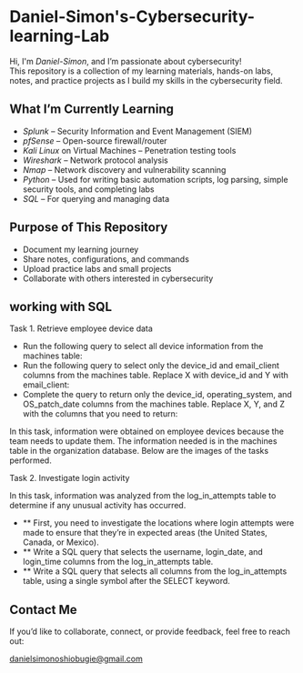 # Daniel-Simon's-Cybersecurity-learning-Lab

Hi, I'm *Daniel-Simon*, and I’m passionate about cybersecurity!  
This repository is a collection of my learning materials, hands-on labs, notes, and practice projects as I build my skills in the cybersecurity field.

## What I’m Currently Learning

-  *Splunk* – Security Information and Event Management (SIEM)
-  *pfSense* – Open-source firewall/router
-  *Kali Linux* on Virtual Machines – Penetration testing tools
-  *Wireshark* – Network protocol analysis
-  *Nmap* – Network discovery and vulnerability scanning
-  *Python* – Used for writing basic automation scripts, log parsing, simple security tools, and completing labs
-  *SQL* – For querying and managing data

## Purpose of This Repository

- Document my learning journey
- Share notes, configurations, and commands
- Upload practice labs and small projects
- Collaborate with others interested in cybersecurity
  
## working with SQL

Task 1. Retrieve employee device data

- Run the following query to select all device information from the machines table:
- Run the following query to select only the device_id and email_client columns from the machines table. Replace X with device_id and Y with email_client:
- Complete the query to return only the device_id, operating_system, and OS_patch_date columns from the machines table. Replace X, Y, and Z with the columns that you need to return:
  
In this task, information were obtained on employee devices because the team needs to update them. The information needed is in the machines table in the organization database. Below are the images of the tasks performed.


Task 2. Investigate login activity

In this task, information was analyzed from the log_in_attempts table to determine if any unusual activity has occurred.

- ** First, you need to investigate the locations where login attempts were made to ensure that they’re in expected areas (the United States, Canada, or Mexico).
- ** Write a SQL query that selects the username, login_date, and login_time columns from the log_in_attempts table.
- ** Write a SQL query that selects all columns from the log_in_attempts table, using a single symbol after the SELECT keyword.

##  Contact Me

If you’d like to collaborate, connect, or provide feedback, feel free to reach out:

danielsimonoshiobugie@gmail.com


